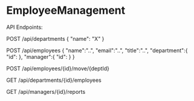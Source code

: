 # EmployeeManagement

API Endpoints:

POST /api/departments  { "name": "X" }

POST /api/employees    { "name":"..", "email":"..", "title":"..", "department":{ "id": <deptId> }, "manager":{ "id": <managerId> } }

POST /api/employees/{id}/move/{deptId}

GET  /api/departments/{id}/employees

GET  /api/managers/{id}/reports
